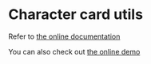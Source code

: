 # Character card utils

Refer to [the online documentation](https://malfoyslastname.github.io/chara-card-utils-docs/modules.html)

You can also check out [the online demo](https://malfoyslastname.github.io/chara-card-utils-web)
